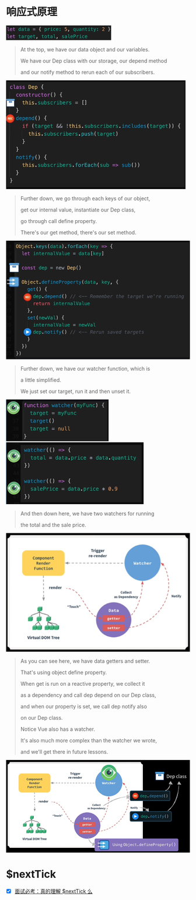 # 响应式原理

<img src="README.assets/image-20211011171143631.png" alt="image-20211011171143631" style="zoom: 50%;" />

> At the top, we have our data object and our variables.
>
> We have our Dep class with our storage, our depend method
>
> and our notify method to rerun each of our subscribers.

<img src="README.assets/image-20211011171205621.png" alt="image-20211011171205621" style="zoom:67%;" />

> Further down, we go through each keys of our object,
>
> get our internal value, instantiate our Dep class,
>
> go through call define property.
>
> There's our get method, there's our set method.

<img src="README.assets/image-20211011171309266.png" alt="image-20211011171309266" style="zoom:67%;" />

> Further down, we have our watcher function, which is
>
> a little simplified.
>
> We just set our target, run it and then unset it.

<img src="README.assets/image-20211011171332253.png" alt="image-20211011171332253" style="zoom:67%;" />

<img src="README.assets/image-20211011171354158.png" alt="image-20211011171354158" style="zoom:67%;" />

> And then down here, we have two watchers for running
>
> the total and the sale price.

![image-20211011171742548](README.assets/image-20211011171742548.png)

> As you can see here, we have data getters and setter.
>
> That's using object define property.
>
> When get is run on a reactive property, we collect it
>
> as a dependency and call dep depend on our Dep class,
>
> and when our property is set, we call dep notify also
>
> on our Dep class.
>
> Notice Vue also has a watcher.
>
> It's also much more complex than the watcher we wrote,
>
> and we'll get there in future lessons.

![image-20211011171918745](README.assets/image-20211011171918745.png)

# $nextTick

- [x] [面试必考：真的理解 $nextTick 么](https://jishuin.proginn.com/p/763bfbd2be01)

